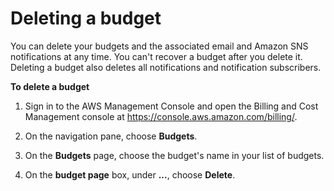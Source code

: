 # Deleting a budget<a name="budgets-delete"></a>

You can delete your budgets and the associated email and Amazon SNS notifications at any time\. You can't recover a budget after you delete it\. Deleting a budget also deletes all notifications and notification subscribers\.

**To delete a budget**

1. Sign in to the AWS Management Console and open the Billing and Cost Management console at [https://console\.aws\.amazon\.com/billing/](https://console.aws.amazon.com/billing/)\.

1. On the navigation pane, choose **Budgets**\.

1. On the **Budgets** page, choose the budget's name in your list of budgets\.

1. On the **budget page** box, under **\.\.\.**, choose **Delete**\.